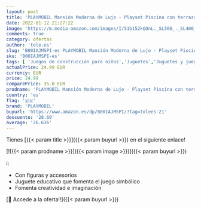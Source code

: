 ```yaml
---
layout: post
title: 'PLAYMOBIL Mansión Moderna de Lujo - Playset Piscina con terraza  5575 '
date: 2022-01-12 21:27:22
image: 'https://m.media-amazon.com/images/I/51b152kQOnL._SL500_._SL400_.jpg'
comments: true
category: ofertas
author: 'tole.es'
slug: 'B00IAJMSPI-es PLAYMOBIL Mansión Moderna de Lujo - Playset Piscina con...'
sku: 'B00IAJMSPI-es'
tags: [ 'Juegos de construcción para niños','Juguetes','Juguetes y juegos','Muñecos y figuras','playmobil', ]
actualPrice: 24.99 EUR
currency: EUR
price: 24.99
comparePrice: 35.0 EUR
prodname: 'PLAYMOBIL Mansión Moderna de Lujo - Playset Piscina con terraza  5575 '
country: 'es'
flag: '🇪🇸'
brand: 'PLAYMOBIL'
buyurl: 'https://www.amazon.es/dp/B00IAJMSPI/?tag=tolees-21'
descuento: '28.60'
average: '26.636'
---
```


Tienes [{{< param title >}}]({{< param buyurl >}}) en el siguiente enlace!

[![{{< param prodname >}}]({{< param image >}})]({{< param buyurl >}})

ℹ️:

- Con figuras y accesorios
- Juguete educativo que fomenta el juego simbólico
- Fomenta creatividad e imaginación

[🛒 Accede a la oferta!!]({{< param buyurl >}})
